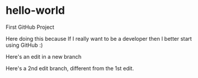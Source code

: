 # hello-world
First GitHub Project

Here doing this because If I really want to be a developer then I better start using GitHub :)


Here's an edit in a new branch


Here's a 2nd edit branch, different from the 1st edit.

